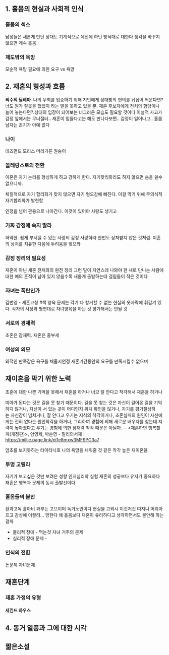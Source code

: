## 1. 홀몸의 현실과 사회적 인식
### 홀몸의 섹스
남성들은 새롭게 만난 상대도 기계적으로 예전에 하던 방식대로 대한다
생각을 바꾸지 않으면 계속 홀몸
### 제도밖의 욕망

모순적 욕망
필요에 의한 요구 vs 욕망


## 2. 재혼의 형성과 흐름


**죄수의 딜레마**. 나의 무죄를 입증하기 위해 지인에게 상대방의 현의를 뒤집어 씌운다면?
너도 뭔가 잘못을 했겠지 라는 말을 못하고 있을 뿐.
재혼 후보자에게 전처의 험담이나 늘어 놓는다면?.상대의 입장이 되어보는 너그러운 모습도 필요할 것이다
이설적 사고가 감정 앞에서는 무너질터..
재혼이 힘들다고는 해도 만나다보면.. 감정이 일어나고..
홀몸 남자는 끈기가 아예 없다

### 나이
데즈먼드 모리스 머리기른 원숭이
### 똘레랑스로의 전환
이혼은 자기 논리를 형성하게 하고 강하게 한다. 자기핮리화라도 하지 않으면 숨을 쉴수 없으니까. 

체질적으로 자기 합리화가 맞지 않으면 자기 혐오감에 빠진다. 이걸 막기 위해 무의식적 자기합리화가 발현함


인정을 넘어 관용으로 나아간다. 이것이 있어야 사랑도 생기고 
### 가짜 감정에 속지 말라
허약한. 쉽게 부서질 수 있는 사랑의 감정
사랑하라 한번도 상처받지 않은 것처럼. 이혼의 상처를 치유한 다음에
두려움을 잊으라
### 감정 정리의 필요성
재혼이 아닌 새혼
전처와의 완전 정리
그런 말이 자연스레 나와야 한
새로 만나는 사람에 대한 예의
흔적이 남아 있지 않을수록 새롭게 출발하는데 걸림돌이 적은 것이다

### 자녀는 폭탄인가
김번영 - 재혼코칭 #책 
양육 문제는 각기 다 항거할 수 없는 현실의 옷자락에 휘감겨 있다.
각자의 사정과 형편대로 자녀양육을 하는 것
평가해서는 안될 것

### 서로의 경제력
초혼은 잠재력. 재혼은 종부세


### 여성의 외모
외적인 만족감은 욕구를 채울지언정 재혼기간동안의 요구를 만족시킬수 없으며

## 재이혼을 막기 위한 노력
초혼에 대한 나쁜 기억을 못해서 재혼을 하거나
너므 잘 안다고 착각해서 재혼을 하거나

미아가 된다는 것은 길을 못 찾기 때문이다. 길을 못 찾는 것은 자신이 걸어온 길을 기억하지 않거나, 자신이 서 있는 곳이 어디인지 위치 확인을 않거나, 자기를 평가절상하는 자신감이 넘치거나, 잘 안다고 우기는 지식의 착각이거나, 초혼실패의 원인이 자신에게는 전혀 없다는 원인착각을 하거나, 그리하여 경험에 의해 새로운 배우자를 찾는데 지력이 높아졌다고 우기는 경험에 의한 잠재력 착각 때문은 아닐까.  - <재혼하면 행복할까(개정판)>, 양영제, 박순영  - 밀리의서재ㅣ
https://millie.page.link/ei1e8mxw3MF9PC3a7

암초를 보지못하는 타이타닉호
나의 욕망을 채워줄 것 같은 착각
높은 재이혼율

### 투명 고릴라
자기가 보고싶은 것만 보려은 성향
인지심리학 실험
재혼의 성공보다 유지가 중요하다
재혼은 행복과 문제의 동시 출발선이다
### 홀몸들의 불안
환과고독
홀아비 과부는 고으이며 독거노인이다
현실을 고외시
이것저것 따지니 머리아프고 감성에 이끌려... 망한다
왜 홀몸보다 재혼이 유리하다고 생각하면서도 불안해 하는 걸까

- 물리적 장애 - 먹는것 자녀 거주의 문제
- 심리적 장애 문제 - 

### 인식의 전환
돈문제
자녀문제
## 재혼단계
### 재혼 가정의 유형
#### 세컨드 하우스
## 4. 동거 열풍과 그에 대한 시각

## 짧은소설









